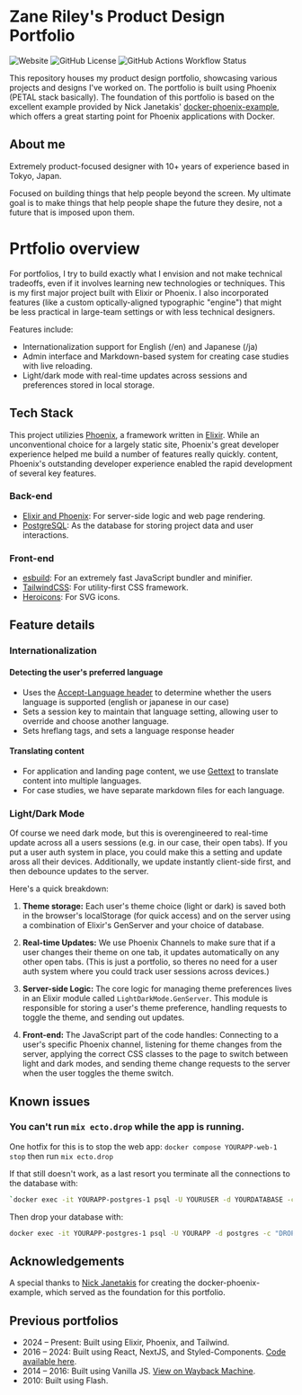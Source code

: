 # Zane Riley's Product Design Portfolio
![Website](https://img.shields.io/website?url=https%3A%2F%2Fzaneriley.com&up_message=online&down_message=offline&label=portfolio)
![GitHub License](https://img.shields.io/github/license/zaneriley/personal-site)
![GitHub Actions Workflow Status](https://img.shields.io/github/actions/workflow/status/zaneriley/personal-site/ci.yml)

This repository houses my product design portfolio, showcasing various projects and designs I've worked on. The portfolio is built using Phoenix (PETAL stack basically). The foundation of this portfolio is based on the excellent example provided by Nick Janetakis' [docker-phoenix-example](https://github.com/nickjj/docker-phoenix-example), which offers a great starting point for Phoenix applications with Docker.

## About me

Extremely product-focused designer with 10+ years of experience based in Tokyo, Japan. 

Focused on building things that help people beyond the screen. My ultimate goal is to make things that help people shape the future they desire, not a future that is imposed upon them. 


# Prtfolio overview

For portfolios, I try to build exactly what I envision and not make technical tradeoffs, even if it involves learning new technologies or techniques. This is my first major project built with Elixir or Phoenix. I also incorporated features (like a custom optically-aligned typographic "engine") that might be less practical in large-team settings or with less technical designers.

Features include:

- Internationalization support for English (/en) and Japanese (/ja)
- Admin interface and Markdown-based system for creating case studies with live reloading.
- Light/dark mode with real-time updates across sessions and preferences stored in local storage.


## Tech Stack

This project utilizies [Phoenix](https://phoenixframework.org/), a framework written in [Elixir](https://elixir-lang.org/). While an unconventional choice for a largely static site, Phoenix's great developer experience helped me build a number of features really quickly.
 content, Phoenix's outstanding developer experience enabled the rapid development of several key features.
### Back-end

- [Elixir and Phoenix](https://www.phoenixframework.org/): For server-side logic and web page rendering.
- [PostgreSQL](https://www.postgresql.org/): As the database for storing project data and user interactions.

### Front-end

- [esbuild](https://esbuild.github.io/): For an extremely fast JavaScript bundler and minifier.
- [TailwindCSS](https://tailwindcss.com/): For utility-first CSS framework.
- [Heroicons](https://heroicons.com/): For SVG icons.

## Feature details

### Internationalization

#### Detecting the user's preferred language
- Uses the [Accept-Language header](https://developer.mozilla.org/en-US/docs/Web/HTTP/Headers/Accept-Language) to determine whether the users language is supported (english or japanese in our case)
- Sets a session key to maintain that language setting, allowing user to override and choose another language.
- Sets hreflang tags, and sets a language response header

#### Translating content
- For application and landing page content, we use [Gettext](https://hexdocs.pm/gettext/Gettext.html) to translate content into multiple languages. 
- For case studies, we have separate markdown files for each language.

### Light/Dark Mode

Of course we need dark mode, but this is overengineered to real-time update across all a users sessions (e.g. in our case, their open tabs). If you put a user auth system in place, you could make this a setting and update aross all their devices. Additionally, we update instantly client-side first, and then debounce updates to the server.

Here's a quick breakdown:

1. **Theme storage:** Each user's theme choice (light or dark) is saved both in the browser's localStorage (for quick access) and on the server using a combination of Elixir's GenServer and your choice of database.

2. **Real-time Updates:** We use Phoenix Channels to make sure that if a user changes their theme on one tab, it updates automatically on any other open tabs. (This is just a portfolio, so theres no need for a user auth system where you could track user sessions across devices.)

3. **Server-side Logic:** The core logic for managing theme preferences lives in an Elixir module called `LightDarkMode.GenServer`. This module is responsible for storing a user's theme preference, handling requests to toggle the theme, and sending out updates.

4. **Front-end:** The JavaScript part of the code handles: Connecting to a user's specific Phoenix channel, listening for theme changes from the server, applying the correct CSS classes to the page to switch between light and dark modes, and sending theme change requests to the server when the user toggles the theme switch.


## Known issues
### You can't run `mix ecto.drop` while the app is running.
One hotfix for this is to stop the web app:
`docker compose YOURAPP-web-1 stop`
then run `mix ecto.drop`

If that still doesn't work, as a last resort you terminate all the connections to the database with:
```bash
`docker exec -it YOURAPP-postgres-1 psql -U YOURUSER -d YOURDATABASE -c "SELECT pg_terminate_backend(pid) FROM pg_stat_activity WHERE datname = 'YOURDATABASE' AND pid <> pg_backend_pid();"
```
Then drop your database with:
```bash
docker exec -it YOURAPP-postgres-1 psql -U YOURAPP -d postgres -c "DROP DATABASE YOURDATABASE;"
```

## Acknowledgements

A special thanks to [Nick Janetakis](https://nickjanetakis.com) for creating the docker-phoenix-example, which served as the foundation for this portfolio. 

## Previous portfolios
- 2024 – Present: Built using Elixir, Phoenix, and Tailwind.
- 2016 – 2024: Built using React, NextJS, and Styled-Components. [Code available here](https://github.com/zaneriley/personal-site/tree/Portfolio).
- 2014 – 2016: Built using Vanilla JS. [View on Wayback Machine](https://web.archive.org/web/20150711234633/http://zaneriley.com/).
- 2010: Built using Flash.
